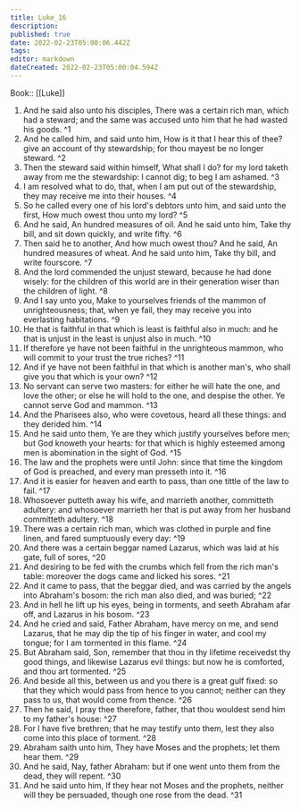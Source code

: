 ```yaml
---
title: Luke_16
description: 
published: true
date: 2022-02-23T05:00:06.442Z
tags: 
editor: markdown
dateCreated: 2022-02-23T05:00:04.594Z
---
```


 Book:: [[Luke]]
 1. And he said also unto his disciples, There was a certain rich man, which had a steward; and the same was accused unto him that he had wasted his goods. ^1
 2. And he called him, and said unto him, How is it that I hear this of thee? give an account of thy stewardship; for thou mayest be no longer steward. ^2
 3. Then the steward said within himself, What shall I do? for my lord taketh away from me the stewardship: I cannot dig; to beg I am ashamed. ^3
 4. I am resolved what to do, that, when I am put out of the stewardship, they may receive me into their houses. ^4
 5. So he called every one of his lord's debtors unto him, and said unto the first, How much owest thou unto my lord? ^5
 6. And he said, An hundred measures of oil. And he said unto him, Take thy bill, and sit down quickly, and write fifty. ^6
 7. Then said he to another, And how much owest thou? And he said, An hundred measures of wheat. And he said unto him, Take thy bill, and write fourscore. ^7
 8. And the lord commended the unjust steward, because he had done wisely: for the children of this world are in their generation wiser than the children of light. ^8
 9. And I say unto you, Make to yourselves friends of the mammon of unrighteousness; that, when ye fail, they may receive you into everlasting habitations. ^9
 10. He that is faithful in that which is least is faithful also in much: and he that is unjust in the least is unjust also in much. ^10
 11. If therefore ye have not been faithful in the unrighteous mammon, who will commit to your trust the true riches? ^11
 12. And if ye have not been faithful in that which is another man's, who shall give you that which is your own? ^12
 13. No servant can serve two masters: for either he will hate the one, and love the other; or else he will hold to the one, and despise the other. Ye cannot serve God and mammon. ^13
 14. And the Pharisees also, who were covetous, heard all these things: and they derided him. ^14
 15. And he said unto them, Ye are they which justify yourselves before men; but God knoweth your hearts: for that which is highly esteemed among men is abomination in the sight of God. ^15
 16. The law and the prophets were until John: since that time the kingdom of God is preached, and every man presseth into it. ^16
 17. And it is easier for heaven and earth to pass, than one tittle of the law to fail. ^17
 18. Whosoever putteth away his wife, and marrieth another, committeth adultery: and whosoever marrieth her that is put away from her husband committeth adultery. ^18
 19. There was a certain rich man, which was clothed in purple and fine linen, and fared sumptuously every day: ^19
 20. And there was a certain beggar named Lazarus, which was laid at his gate, full of sores, ^20
 21. And desiring to be fed with the crumbs which fell from the rich man's table: moreover the dogs came and licked his sores. ^21
 22. And it came to pass, that the beggar died, and was carried by the angels into Abraham's bosom: the rich man also died, and was buried; ^22
 23. And in hell he lift up his eyes, being in torments, and seeth Abraham afar off, and Lazarus in his bosom. ^23
 24. And he cried and said, Father Abraham, have mercy on me, and send Lazarus, that he may dip the tip of his finger in water, and cool my tongue; for I am tormented in this flame. ^24
 25. But Abraham said, Son, remember that thou in thy lifetime receivedst thy good things, and likewise Lazarus evil things: but now he is comforted, and thou art tormented. ^25
 26. And beside all this, between us and you there is a great gulf fixed: so that they which would pass from hence to you cannot; neither can they pass to us, that would come from thence. ^26
 27. Then he said, I pray thee therefore, father, that thou wouldest send him to my father's house: ^27
 28. For I have five brethren; that he may testify unto them, lest they also come into this place of torment. ^28
 29. Abraham saith unto him, They have Moses and the prophets; let them hear them. ^29
 30. And he said, Nay, father Abraham: but if one went unto them from the dead, they will repent. ^30
 31. And he said unto him, If they hear not Moses and the prophets, neither will they be persuaded, though one rose from the dead. ^31
